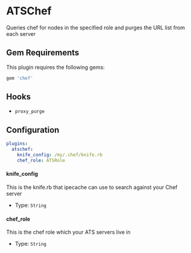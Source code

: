 ATSChef
========
Queries chef for nodes in the specified role and purges the URL list from each server

Gem Requirements
----------------
This plugin requires the following gems:

```ruby
gem 'chef'
```

Hooks
-----
- `proxy_purge`

Configuration
-------------
```yaml
plugins:
  atschef:
    knife_config: /my/.chef/knife.rb
    chef_role: ATSRole
```

#### knife_config
This is the knife.rb that ipecache can use to search against your Chef server

- Type: `String`

#### chef_role
This is the chef role which your ATS servers live in

- Type: `String`

